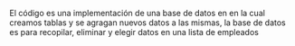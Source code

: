 El código es una implementación de una base de datos en en la cual creamos tablas y se agragan 
nuevos datos a las mismas, la base de datos es para recopilar, eliminar y elegir datos en una 
                                     lista de empleados 
